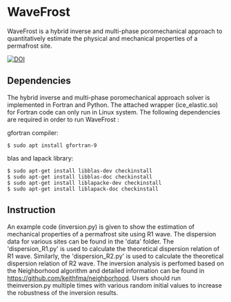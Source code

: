 # WaveFrost
WaveFrost is a hybrid inverse and multi-phase poromechanical approach to quantitatively estimate the physical and mechanical properties of a permafrost site. 

[![DOI](https://zenodo.org/badge/DOI/10.5281/zenodo.5159712.svg)](https://doi.org/10.5281/zenodo.5159712)
 
## Dependencies 
The hybrid inverse and multi-phase poromechanical approach solver is implemented in Fortran and Python. The attached wrapper (ice_elastic.so) for Fortran code can only run in Linux system. The following dependencies are required in order to run WaveFrost : 

gfortran compiler:
```
$ sudo apt install gfortran-9
```

blas and lapack library: 

```
$ sudo apt-get install libblas-dev checkinstall 
$ sudo apt-get install libblas-doc checkinstall 
$ sudo apt-get install liblapacke-dev checkinstall 
$ sudo apt-get install liblapack-doc checkinstall
```

## Instruction
An example code (inversion.py) is given to show the estimation of mechanical properties of a permafrost site using R1 wave. The dispersion data for various sites can be found in the 'data' folder. The 'dispersion_R1.py' is used to calculate the theoretical dispersion relation of R1 wave. Similarly,  the 'dispersion_R2.py' is used to calculate the theoretical dispersion relation of R2 wave. The inversion analysis is perfomed based on the Neighborhood algorithm and detailed information can be found in https://github.com/keithfma/neighborhood. Users should run theinversion.py multiple times with various random initial values to increase the robustness of the inversion results. 
